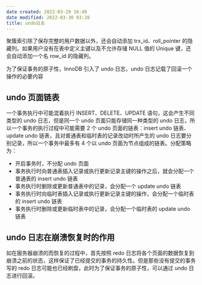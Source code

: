 ```yaml
---
date created: 2022-03-29 16:49
date modified: 2022-03-30 03:20
title: undo日志
---
```

聚簇索引除了保存完整的用户数据以外，还会自动添加 trx_id、roll_pointer 的隐藏列。如果用户没有在表中定义主键以及不允许存储 NULL 值的 Unique 键，还会自动添加一个名 row_id 的隐藏列。

为了保证事务的原子性，InnoDB 引入了 undo 日志，undo 日志记载了回滚一个操作的必要内容

## undo 页面链表
一个事务执行中可能混着执行 INSERT、DELETE、UPDATE 语句，这会产生不同类型的 undo 日志，但是同一个 undo 页面只能存储同一种类型的 undo 日志，所以一个事务的执行过程中可能需要 2 个 undo 页面的链表：insert undo 链表、update undo 链表，且对普通表和临时表的记录改动时所产生的 undo 日志要分别记录，所以一个事务中最多有 4 个以 undo 页面为节点组成的链表。分配策略为：
- 开启事务时，不分配 undo 页面
- 事务执行时向普通表插入记录或执行更新记录主键的操作之后，就会分配一个普通表的 insert undo 链表
- 事务执行时删除或更新普通表中的记录，会分配一个 update undo 链表
- 事务执行时向临时表插入记录或执行更新记录主键的操作，会分配一个临时表的 insert undo 链表
- 事务执行时删除或更新临时表中的记录，会分配一个临时表的 update undo 链表


## undo 日志在崩溃恢复时的作用
如在服务器崩溃的而恢复的过程中，首先按照 redo 日志将各个页面的数据恢复到崩溃之前的状态，这样保证了已经提交的事务的持久性。但是那些没有提交的事务写的 redo 日志可能也已经刷盘，此时为了保证事务的原子性，可以通过 undo 日志进行回滚。